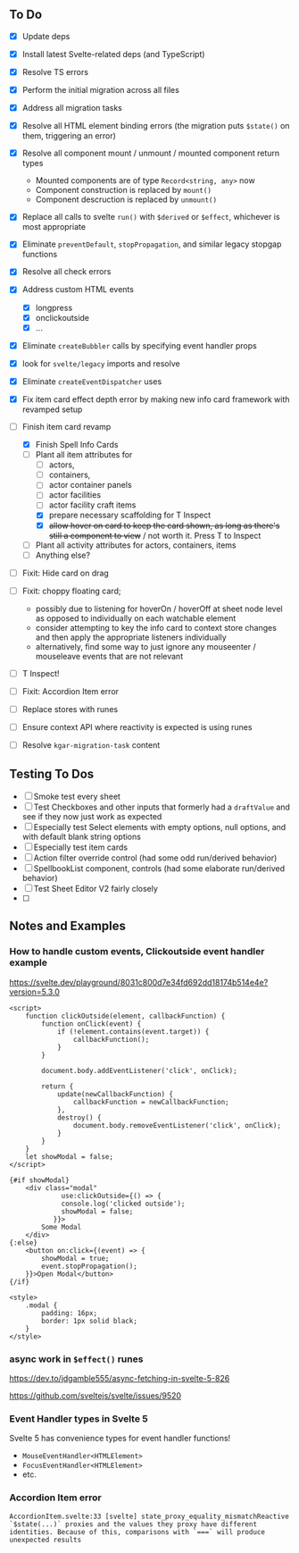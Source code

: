 ## To Do

- [x] Update deps
- [x] Install latest Svelte-related deps (and TypeScript)
- [x] Resolve TS errors
- [x] Perform the initial migration across all files
- [x] Address all migration tasks
- [x] Resolve all HTML element binding errors (the migration puts `$state()` on them, triggering an error)
- [x] Resolve all component mount / unmount / mounted component return types
  - Mounted components are of type `Record<string, any>` now
  - Component construction is replaced by `mount()`
  - Component descruction is replaced by `unmount()`
- [x] Replace all calls to svelte `run()` with `$derived` or `$effect`, whichever is most appropriate
- [x] Eliminate `preventDefault`, `stopPropagation`, and similar legacy stopgap functions
- [x] Resolve all check errors
- [x] Address custom HTML events
  - [x] longpress
  - [x] onclickoutside
  - [x] ...
- [x] Eliminate `createBubbler` calls by specifying event handler props
- [x] look for `svelte/legacy` imports and resolve
- [x] Eliminate `createEventDispatcher` uses
- [x] Fix item card effect depth error by making new info card framework with revamped setup
- [ ] Finish item card revamp
  - [x] Finish Spell Info Cards
  - [ ] Plant all item attributes for 
    - [ ] actors, 
    - [ ] containers, 
    - [ ] actor container panels
    - [ ] actor facilities
    - [ ] actor facility craft items
    - [x] prepare necessary scaffolding for T Inspect
    - [x] ~~allow hover on card to keep the card shown, as long as there's still a component to view~~ / not worth it. Press T to Inspect
  - [ ] Plant all activity attributes for actors, containers, items
  - [ ] Anything else?
- [ ] Fixit: Hide card on drag
- [ ] Fixit: choppy floating card; 
  - possibly due to listening for hoverOn / hoverOff at sheet node level as opposed to individually on each watchable element
  - consider attempting to key the info card to context store changes and then apply the appropriate listeners individually
  - alternatively, find some way to just ignore any mouseenter / mouseleave events that are not relevant
- [ ] T Inspect!
- [ ] Fixit: Accordion Item error
- [ ] Replace stores with runes
- [ ] Ensure context API where reactivity is expected is using runes
- [ ] Resolve `kgar-migration-task` content


## Testing To Dos

- [ ] Smoke test every sheet
- [ ] Test Checkboxes and other inputs that formerly had a `draftValue` and see if they now just work as expected
- [ ] Especially test Select elements with empty options, null options, and with default blank string options
- [ ] Especially test item cards
- [ ] Action filter override control (had some odd run/derived behavior)
- [ ] SpellbookList component, controls (had some elaborate run/derived behavior)
- [ ] Test Sheet Editor V2 fairly closely
- [ ] 

## Notes and Examples

### How to handle custom events, Clickoutside event handler example

https://svelte.dev/playground/8031c800d7e34fd692dd18174b514e4e?version=5.3.0

```svelte
<script>
	function clickOutside(element, callbackFunction) {
		function onClick(event) {
			if (!element.contains(event.target)) {
				callbackFunction();
			}
		}

		document.body.addEventListener('click', onClick);

		return {
			update(newCallbackFunction) {
				callbackFunction = newCallbackFunction;
			},
			destroy() {
				document.body.removeEventListener('click', onClick);
			}
		}
	}
	let showModal = false;
</script>

{#if showModal}
	<div class="modal"
			 use:clickOutside={() => {
		     console.log('clicked outside');
		     showModal = false;
		   }}>
		Some Modal
	</div>
{:else}
	<button on:click={(event) => {
		showModal = true;
		event.stopPropagation();
	}}>Open Modal</button>
{/if}

<style>
	.modal {
		padding: 16px;
		border: 1px solid black;
	}
</style>
```

### async work in `$effect()` runes

https://dev.to/jdgamble555/async-fetching-in-svelte-5-826

https://github.com/sveltejs/svelte/issues/9520

### Event Handler types in Svelte 5

Svelte 5 has convenience types for event handler functions!

- `MouseEventHandler<HTMLElement>`
- `FocusEventHandler<HTMLElement>`
- etc.

### Accordion Item error

```
AccordionItem.svelte:33 [svelte] state_proxy_equality_mismatchReactive `$state(...)` proxies and the values they proxy have different identities. Because of this, comparisons with `===` will produce unexpected results
```